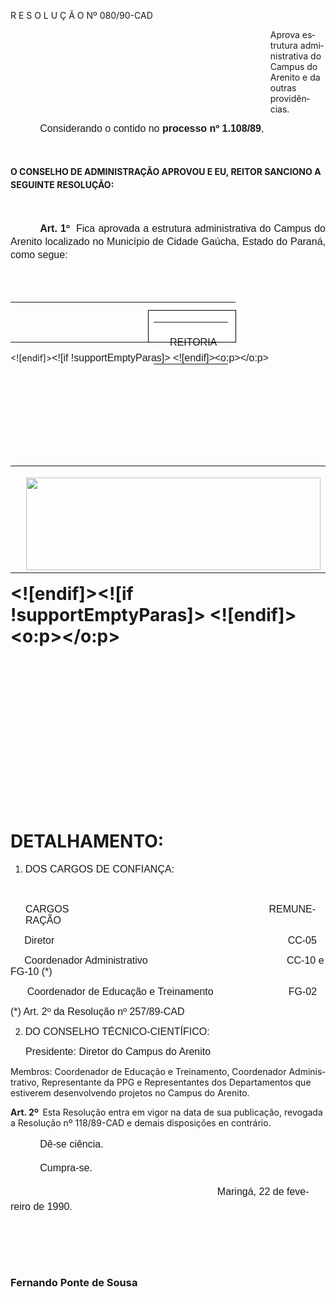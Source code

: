 <body lang=PT-BR style='tab-interval:35.4pt'>

<div class=Section1>

<p class=MsoTitle>R E S O L U Ç Ã O Nº 080/90-CAD</p>

<p class=MsoBodyTextIndent2 style='margin-left:11.0cm'>Aprova estrutura
administrativa do Campus do Arenito e da outras providências.</p>

<p class=MsoNormal style='text-indent:35.45pt'><span style='font-size:12.0pt;
mso-bidi-font-size:10.0pt;font-family:Arial'>Considerando o contido no <b>processo
nº 1.108/89</b>,<o:p></o:p></span></p>

<p class=MsoNormal style='text-indent:35.45pt;line-height:150%'><span
style='font-size:12.0pt;mso-bidi-font-size:10.0pt;font-family:Arial'><![if !supportEmptyParas]>&nbsp;<![endif]><o:p></o:p></span></p>

<p class=MsoBodyTextIndent style='line-height:150%'><b>O CONSELHO DE
ADMINISTRAÇÃO APROVOU E EU, REITOR SANCIONO A SEGUINTE RESOLUÇÃO:<o:p></o:p></b></p>

<p class=MsoNormal style='text-indent:35.45pt;line-height:150%'><span
style='font-size:12.0pt;mso-bidi-font-size:10.0pt;font-family:Arial'><![if !supportEmptyParas]>&nbsp;<![endif]><o:p></o:p></span></p>

<p class=MsoNormal style='margin-bottom:3.6pt;text-align:justify;text-indent:
35.45pt;line-height:150%'><b><span style='font-size:12.0pt;mso-bidi-font-size:
10.0pt;font-family:Arial'>Art. 1º<span style="mso-spacerun: yes">  </span></span></b><span
style='font-size:12.0pt;mso-bidi-font-size:10.0pt;font-family:Arial'>Fica aprovada
a estrutura administrativa do Campus do Arenito localizado no Município de
Cidade Gaúcha, Estado do Paraná, como segue:<o:p></o:p></span></p>

<p class=MsoNormal style='margin-bottom:3.6pt;text-align:justify;text-indent:
35.45pt;line-height:150%'><span style='font-size:12.0pt;mso-bidi-font-size:
10.0pt;font-family:Arial'><![if !supportEmptyParas]>&nbsp;<![endif]><o:p></o:p></span></p>

<p class=MsoNormal style='margin-bottom:3.6pt;text-align:justify;text-indent:
35.45pt;line-height:150%'><!--[if gte vml 1]><v:shapetype id="_x0000_t202"
 coordsize="21600,21600" o:spt="202" path="m0,0l0,21600,21600,21600,21600,0xe">
 <v:stroke joinstyle="miter"/>
 <v:path gradientshapeok="t" o:connecttype="rect"/>
</v:shapetype><v:shape id="_x0000_s1027" type="#_x0000_t202" style='position:absolute;
 left:0;text-align:left;margin-left:153pt;margin-top:9.75pt;width:90pt;
 height:36pt;z-index:1'>
 <v:textbox style='mso-next-textbox:#_x0000_s1027'/>
</v:shape><![endif]--><![if !vml]><span style='mso-ignore:vglayout'>

<table cellpadding=0 cellspacing=0 align=left>
 <tr>
  <td width=204 height=13></td>
 </tr>
 <tr>
  <td></td>
  <td width=123 height=51 align=left valign=top bgcolor=white style='border:
  .75pt solid black;vertical-align:top;background:white'><![endif]><![if !mso]><span
  style='position:absolute;z-index:1'>
  <table cellpadding=0 cellspacing=0 width="100%">
   <tr>
    <td><![endif]>
    <div v:shape="_x0000_s1027" style='padding:3.6pt 7.2pt 3.6pt 7.2pt'
    class=shape>
    <p class=MsoNormal><span style='font-size:12.0pt;mso-bidi-font-size:10.0pt;
    font-family:Arial'><span style="mso-spacerun: yes">  </span>REITORIA<o:p></o:p></span></p>
    </div>
    <![if !mso]></td>
   </tr>
  </table>
  </span><![endif]><![if !mso & !vml]>&nbsp;<![endif]><![if !vml]></td>
 </tr>
</table>

</span><![endif]><span style='font-size:12.0pt;mso-bidi-font-size:10.0pt;
font-family:Arial'><![if !supportEmptyParas]>&nbsp;<![endif]><o:p></o:p></span></p>

<p class=MsoNormal style='margin-bottom:3.6pt;text-align:justify;text-indent:
35.45pt;line-height:150%'><span style='font-size:12.0pt;mso-bidi-font-size:
10.0pt;font-family:Arial'><![if !supportEmptyParas]>&nbsp;<![endif]><o:p></o:p></span></p>

<h1><![if !supportEmptyParas]>&nbsp;<![endif]><o:p></o:p></h1>

<h1><!--[if gte vml 1]><v:shape id="_x0000_s1029" type="#_x0000_t202" style='position:absolute;
 margin-left:162pt;margin-top:12.15pt;width:1in;height:36pt;z-index:2'>
 <v:textbox>
  <![if !mso]>
  <table cellpadding=0 cellspacing=0 width="100%">
   <tr>
    <td><![endif]>
    <div>
    <p class=MsoNormal><span style='font-size:12.0pt;mso-bidi-font-size:10.0pt;
    font-family:Arial'>DIRETOR<o:p></o:p></span></p>
    </div>
    <![if !mso]></td>
   </tr>
  </table>
  <![endif]></v:textbox>
</v:shape><v:line id="_x0000_s1033" style='position:absolute;z-index:3' from="234pt,30.15pt"
 to="297pt,30.15pt">
 <v:stroke dashstyle="dashDot"/>
</v:line><v:shape id="_x0000_s1042" type="#_x0000_t202" style='position:absolute;
 margin-left:279pt;margin-top:12.15pt;width:117pt;height:36pt;z-index:4;
 mso-position-horizontal:absolute;mso-position-vertical:absolute'>
 <v:textbox>
  <![if !mso]>
  <table cellpadding=0 cellspacing=0 width="100%">
   <tr>
    <td><![endif]>
    <div>
    <p class=MsoNormal><span style='font-size:12.0pt;mso-bidi-font-size:10.0pt;
    font-family:Arial'>Conselho Técnico-Científico<o:p></o:p></span></p>
    </div>
    <![if !mso]></td>
   </tr>
  </table>
  <![endif]></v:textbox>
</v:shape><v:line id="_x0000_s1047" style='position:absolute;z-index:5' from="90pt,57.9pt"
 to="324pt,57.9pt" coordsize="21600,21600"/><v:line id="_x0000_s1049" style='position:absolute;
 z-index:6' from="90pt,57.9pt" to="90pt,66.9pt" coordsize="21600,21600"/><v:line
 id="_x0000_s1050" style='position:absolute;z-index:7' from="324pt,57.9pt"
 to="324pt,66.9pt" coordsize="21600,21600"/><v:shape id="_x0000_s1051" type="#_x0000_t202"
 style='position:absolute;margin-left:45pt;margin-top:66.9pt;width:117pt;
 height:54pt;z-index:8;mso-position-horizontal:absolute;
 mso-position-vertical:absolute'>
 <v:textbox>
  <![if !mso]>
  <table cellpadding=0 cellspacing=0 width="100%">
   <tr>
    <td><![endif]>
    <div>
    <h2>Coordenador</h2>
    <p class=MsoNormal><span style='font-size:12.0pt;mso-bidi-font-size:10.0pt;
    font-family:Arial'>Administrativo<o:p></o:p></span></p>
    </div>
    <![if !mso]></td>
   </tr>
  </table>
  <![endif]></v:textbox>
</v:shape><v:shape id="_x0000_s1053" type="#_x0000_t202" style='position:absolute;
 margin-left:270pt;margin-top:66.9pt;width:108pt;height:54pt;flip:y;z-index:9'>
 <v:textbox>
  <![if !mso]>
  <table cellpadding=0 cellspacing=0 width="100%">
   <tr>
    <td><![endif]>
    <div>
    <h2>Coordenador de</h2>
    <p class=MsoNormal><span style='font-size:12.0pt;mso-bidi-font-size:10.0pt;
    font-family:Arial'>Educação e<o:p></o:p></span></p>
    <p class=MsoNormal><span style='font-size:12.0pt;mso-bidi-font-size:10.0pt;
    font-family:Arial'>Treinamento<o:p></o:p></span></p>
    </div>
    <![if !mso]></td>
   </tr>
  </table>
  <![endif]></v:textbox>
</v:shape><v:line id="_x0000_s1059" style='position:absolute;z-index:10'
 from="194.15pt,46.95pt" to="194.15pt,55.95pt" coordsize="21600,21600"/><![endif]--><![if !vml]><span
style='mso-ignore:vglayout'>

<table cellpadding=0 cellspacing=0 align=left>
 <tr>
  <td width=60 height=16></td>
 </tr>
 <tr>
  <td></td>
  <td><img width=471 height=148 src="./Res080-90_arquivos/image001.gif" v:shapes="_x0000_s1029 _x0000_s1033 _x0000_s1042 _x0000_s1047 _x0000_s1049 _x0000_s1050 _x0000_s1051 _x0000_s1053 _x0000_s1059"></td>
 </tr>
</table>

</span><![endif]><![if !supportEmptyParas]>&nbsp;<![endif]><o:p></o:p></h1>

<h1><![if !supportEmptyParas]>&nbsp;<![endif]><o:p></o:p></h1>

<h1><![if !supportEmptyParas]>&nbsp;<![endif]><o:p></o:p></h1>

<h1><![if !supportEmptyParas]>&nbsp;<![endif]><o:p></o:p></h1>

<br style='mso-ignore:vglayout' clear=ALL>

<h1>DETALHAMENTO:</h1>

<ol style='margin-top:0cm' start=1 type=1>
 <li class=MsoNormal style='mso-list:l0 level1 lfo1;tab-stops:list 36.0pt'><span
     style='font-size:12.0pt;mso-bidi-font-size:10.0pt;font-family:Arial'>DOS
     CARGOS DE CONFIANÇA:<o:p></o:p></span></li>
</ol>

<p class=MsoNormal style='margin-left:18.0pt'><span style='font-size:12.0pt;
mso-bidi-font-size:10.0pt;font-family:Arial'><![if !supportEmptyParas]>&nbsp;<![endif]><o:p></o:p></span></p>

<p class=MsoNormal style='margin-left:18.0pt'><span style='font-size:12.0pt;
mso-bidi-font-size:10.0pt;font-family:Arial'>CARGOS<span style="mso-spacerun:
yes">                                                                       
</span>REMUNERAÇÃO<o:p></o:p></span></p>

<p class=MsoNormal><span style='font-size:12.0pt;mso-bidi-font-size:10.0pt;
font-family:Arial'><span style="mso-spacerun: yes">     </span>Diretor<span
style="mso-spacerun:
yes">                                                                                 
</span><span style="mso-spacerun: yes">  </span>CC-05<o:p></o:p></span></p>

<p class=MsoNormal><span style='font-size:12.0pt;mso-bidi-font-size:10.0pt;
font-family:Arial'><span style="mso-spacerun: yes">     </span>Coordenador Administrativo<span
style="mso-spacerun: yes">                   </span><span style="mso-spacerun:
yes">                               </span>CC-10 e FG-10 (*)<o:p></o:p></span></p>

<p class=MsoNormal><span style='font-size:12.0pt;mso-bidi-font-size:10.0pt;
font-family:Arial'><span style="mso-spacerun: yes">      </span>Coordenador de
Educação e Treinamento<span style="mso-spacerun:
yes">                           </span>FG-02<o:p></o:p></span></p>

<p class=MsoNormal><span style='font-size:12.0pt;mso-bidi-font-size:10.0pt;
font-family:Arial'>(*) Art. 2º da Resolução nº 257/89-CAD<o:p></o:p></span></p>

<ol style='margin-top:0cm' start=2 type=1>
 <li class=MsoNormal style='mso-list:l0 level1 lfo1;tab-stops:list 36.0pt'><span
     style='font-size:12.0pt;mso-bidi-font-size:10.0pt;font-family:Arial'>DO
     CONSELHO TÉCNICO-CIENTÍFICO:<o:p></o:p></span></li>
</ol>

<p class=MsoNormal style='margin-left:18.0pt'><span style='font-size:12.0pt;
mso-bidi-font-size:10.0pt;font-family:Arial'>Presidente: Diretor do Campus do
Arenito<o:p></o:p></span></p>

<p class=MsoBodyTextIndent3>Membros: Coordenador de Educação e Treinamento,
Coordenador Administrativo, Representante da PPG e Representantes dos
Departamentos que estiverem desenvolvendo projetos no Campus do Arenito.</p>

<p class=MsoBodyTextIndent><b>Art. 2º <span style="mso-spacerun: yes"> </span></b>Esta
Resolução entra em vigor na data de sua publicação, revogada a Resolução nº 118/89-CAD
e demais disposições e­n contrário.</p>

<p class=MsoNormal style='text-indent:35.45pt;line-height:18.0pt'><span
style='font-size:12.0pt;mso-bidi-font-size:10.0pt;font-family:Arial'>Dê-se ciência.<o:p></o:p></span></p>

<p class=MsoNormal style='text-indent:35.45pt;line-height:18.0pt'><span
style='font-size:12.0pt;mso-bidi-font-size:10.0pt;font-family:Arial'>Cumpra-se.<o:p></o:p></span></p>

<p class=MsoNormal style='text-indent:248.1pt;line-height:18.0pt;tab-stops:
360.0pt'><span style='font-size:12.0pt;mso-bidi-font-size:10.0pt;font-family:
Arial'>Maringá, 22 de fevereiro de 1990.<o:p></o:p></span></p>

<p class=MsoNormal style='text-indent:248.1pt;line-height:18.0pt;tab-stops:
360.0pt'><span style='font-size:12.0pt;mso-bidi-font-size:10.0pt;font-family:
Arial'><![if !supportEmptyParas]>&nbsp;<![endif]><o:p></o:p></span></p>

<p class=MsoNormal style='text-indent:248.1pt;line-height:18.0pt;tab-stops:
360.0pt'><span style='font-size:12.0pt;mso-bidi-font-size:10.0pt;font-family:
Arial'><![if !supportEmptyParas]>&nbsp;<![endif]><o:p></o:p></span></p>

<h3>Fernando Ponte de Sousa</h3>

<p class=MsoNormal style='text-indent:35.45pt'><span style='font-size:12.0pt;
mso-bidi-font-size:10.0pt;font-family:Arial'><![if !supportEmptyParas]>&nbsp;<![endif]><o:p></o:p></span></p>

<p class=MsoNormal style='text-indent:35.45pt'><span style='font-size:12.0pt;
mso-bidi-font-size:10.0pt;font-family:Arial'><![if !supportEmptyParas]>&nbsp;<![endif]><o:p></o:p></span></p>

</div>

</body>
